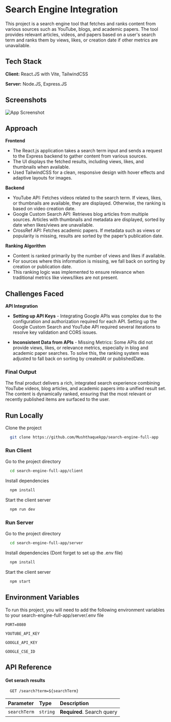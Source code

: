 # Search Engine Integration

This project is a search engine tool that fetches and ranks content from various sources such as YouTube, blogs, and academic papers. The tool provides relevant articles, videos, and papers based on a user's search term and ranks them by views, likes, or creation date if other metrics are unavailable.

## Tech Stack

**Client:** React.JS with Vite, TailwindCSS

**Server:** Node.JS, Express.JS

## Screenshots

![App Screenshot](https://i.ibb.co/bQxcGR0/Screenshot-2024-09-29-172916.png)

## Approach

**Frontend**

- The React.js application takes a search term input and sends a request to the Express backend to gather content from various sources.
- The UI displays the fetched results, including views, likes, and thumbnails when available.
- Used TailwindCSS for a clean, responsive design with hover effects and adaptive layouts for images.

**Backend**

- YouTube API: Fetches videos related to the search term. If views, likes, or thumbnails are available, they are displayed. Otherwise, the ranking is based on video creation date.
- Google Custom Search API: Retrieves blog articles from multiple sources. Articles with thumbnails and metadata are displayed, sorted by date when likes/views are unavailable.
- CrossRef API: Fetches academic papers. If metadata such as views or popularity is missing, results are sorted by the paper’s publication date.

**Ranking Algorithm**

- Content is ranked primarily by the number of views and likes if available.
- For sources where this information is missing, we fall back on sorting by creation or publication date.
- This ranking logic was implemented to ensure relevance when traditional metrics like views/likes are not present.

## Challenges Faced

**API Integration**

- **Setting up API Keys** - Integrating Google APIs was complex due to the configuration and authorization required for each API. Setting up the Google Custom Search and YouTube API required several iterations to resolve key validation and CORS issues.

- **Inconsistent Data from APIs** - Missing Metrics: Some APIs did not provide views, likes, or relevance metrics, especially in blog and academic paper searches. To solve this, the ranking system was adjusted to fall back on sorting by createdAt or publishedDate.

### Final Output

The final product delivers a rich, integrated search experience combining YouTube videos, blog articles, and academic papers into a unified result set. The content is dynamically ranked, ensuring that the most relevant or recently published items are surfaced to the user.

## Run Locally

Clone the project

```bash
  git clone https://github.com/Mushthaquekpp/search-engine-full-app
```

### Run Client

Go to the project directory

```bash
  cd search-engine-full-app/client
```

Install dependencies

```bash
  npm install
```

Start the client server

```bash
  npm run dev
```

### Run Server

Go to the project directory

```bash
  cd search-engine-full-app/server
```

Install dependencies
(Dont forget to set up the .env file)

```bash
  npm install
```

Start the client server

```bash
  npm start
```

## Environment Variables

To run this project, you will need to add the following environment variables to your search-engine-full-app/server/.env file

`PORT=8080`

`YOUTUBE_API_KEY`

`GOOGLE_API_KEY`

`GOOGLE_CSE_ID`

## API Reference

#### Get serach results

```http
  GET /search?term=${searchTerm}
```

| Parameter    | Type     | Description                |
| :----------- | :------- | :------------------------- |
| `searchTerm` | `string` | **Required**. Search query |
